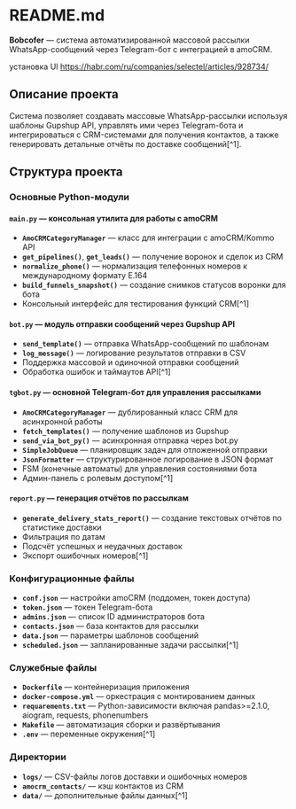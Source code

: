 # README.md

**Bobcofer** — система автоматизированной массовой рассылки WhatsApp-сообщений через Telegram-бот с интеграцией в amoCRM.

установка UI https://habr.com/ru/companies/selectel/articles/928734/

## Описание проекта

Система позволяет создавать массовые WhatsApp-рассылки используя шаблоны Gupshup API, управлять ими через Telegram-бота и интегрироваться с CRM-системами для получения контактов, а также генерировать детальные отчёты по доставке сообщений[^1].

## Структура проекта

### Основные Python-модули

#### `main.py` — консольная утилита для работы с amoCRM

- **`AmoCRMCategoryManager`** — класс для интеграции с amoCRM/Kommo API
- **`get_pipelines()`**, **`get_leads()`** — получение воронок и сделок из CRM
- **`normalize_phone()`** — нормализация телефонных номеров к международному формату E.164
- **`build_funnels_snapshot()`** — создание снимков статусов воронки для бота
- Консольный интерфейс для тестирования функций CRM[^1]


#### `bot.py` — модуль отправки сообщений через Gupshup API

- **`send_template()`** — отправка WhatsApp-сообщений по шаблонам
- **`log_message()`** — логирование результатов отправки в CSV
- Поддержка массовой и одиночной отправки сообщений
- Обработка ошибок и таймаутов API[^1]


#### `tgbot.py` — основной Telegram-бот для управления рассылками

- **`AmoCRMCategoryManager`** — дублированный класс CRM для асинхронной работы
- **`fetch_templates()`** — получение шаблонов из Gupshup
- **`send_via_bot_py()`** — асинхронная отправка через bot.py
- **`SimpleJobQueue`** — планировщик задач для отложенной отправки
- **`JsonFormatter`** — структурированное логирование в JSON формат
- FSM (конечные автоматы) для управления состояниями бота
- Админ-панель с ролевым доступом[^1]


#### `report.py` — генерация отчётов по рассылкам

- **`generate_delivery_stats_report()`** — создание текстовых отчётов по статистике доставки
- Фильтрация по датам
- Подсчёт успешных и неудачных доставок
- Экспорт ошибочных номеров[^1]


### Конфигурационные файлы

- **`conf.json`** — настройки amoCRM (поддомен, токен доступа)
- **`token.json`** — токен Telegram-бота
- **`admins.json`** — список ID администраторов бота
- **`contacts.json`** — база контактов для рассылки
- **`data.json`** — параметры шаблонов сообщений
- **`scheduled.json`** — запланированные задачи рассылки[^1]


### Служебные файлы

- **`Dockerfile`** — контейнеризация приложения
- **`docker-compose.yml`** — оркестрация с монтированием данных
- **`requarements.txt`** — Python-зависимости включая pandas>=2.1.0, aiogram, requests, phonenumbers
- **`Makefile`** — автоматизация сборки и развёртывания
- **`.env`** — переменные окружения[^1]


### Директории

- **`logs/`** — CSV-файлы логов доставки и ошибочных номеров
- **`amocrm_contacts/`** — кэш контактов из CRM
- **`data/`** — дополнительные файлы данных[^1]
